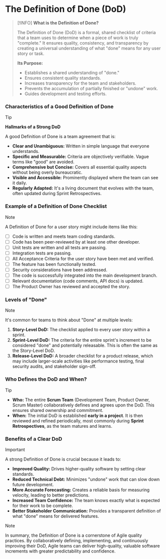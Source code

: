 # The Definition of Done (DoD)

> [!INFO]
> **What is the Definition of Done?**
>
> The Definition of Done (DoD) is a formal, shared checklist of criteria that a team uses to determine when a piece of work is truly "complete." It ensures quality, consistency, and transparency by creating a universal understanding of what "done" means for any user story or task.
>
> **Its Purpose:**
> -   Establishes a shared understanding of "done."
> -   Ensures consistent quality standards.
> -   Increases transparency for the team and stakeholders.
> -   Prevents the accumulation of partially finished or "undone" work.
> -   Guides development and testing efforts.

### Characteristics of a Good Definition of Done

> [!TIP]
> **Hallmarks of a Strong DoD**
>
> A good Definition of Done is a team agreement that is:
>
> -   **Clear and Unambiguous:** Written in simple language that everyone understands.
> -   **Specific and Measurable:** Criteria are objectively verifiable. Vague terms like "good" are avoided.
> -   **Comprehensive but Concise:** Covers all essential quality aspects without being overly bureaucratic.
> -   **Visible and Accessible:** Prominently displayed where the team can see it daily.
> -   **Regularly Adapted:** It's a living document that evolves with the team, often updated during Sprint Retrospectives.

### Example of a Definition of Done Checklist

> [!NOTE]
> A Definition of Done for a user story might include items like this:
>
> -   [ ] Code is written and meets team coding standards.
> -   [ ] Code has been peer-reviewed by at least one other developer.
> -   [ ] Unit tests are written and all tests are passing.
> -   [ ] Integration tests are passing.
> -   [ ] All Acceptance Criteria for the user story have been met and verified.
> -   [ ] The feature has been functionally tested.
> -   [ ] Security considerations have been addressed.
> -   [ ] The code is successfully integrated into the main development branch.
> -   [ ] Relevant documentation (code comments, API docs) is updated.
> -   [ ] The Product Owner has reviewed and accepted the story.

### Levels of "Done"

> [!NOTE]
> It's common for teams to think about "Done" at multiple levels:
>
> 1.  **Story-Level DoD:** The checklist applied to every user story within a sprint.
> 2.  **Sprint-Level DoD:** The criteria for the entire sprint's increment to be considered "done" and potentially releasable. This is often the same as the Story-Level DoD.
> 3.  **Release-Level DoD:** A broader checklist for a product release, which may include larger-scale activities like performance testing, final security audits, and stakeholder sign-off.

### Who Defines the DoD and When?

> [!TIP]
> -   **Who:** The entire **Scrum Team** (Development Team, Product Owner, Scrum Master) collaboratively defines and agrees upon the DoD. This ensures shared ownership and commitment.
> -   **When:** The initial DoD is established **early in a project**. It is then reviewed and refined periodically, most commonly during **Sprint Retrospectives**, as the team matures and learns.

### Benefits of a Clear DoD

> [!IMPORTANT]
> A strong Definition of Done is crucial because it leads to:
>
> -   **Improved Quality:** Drives higher-quality software by setting clear standards.
> -   **Reduced Technical Debt:** Minimizes "undone" work that can slow down future development.
> -   **More Accurate Forecasting:** Creates a reliable basis for measuring velocity, leading to better predictions.
> -   **Increased Team Confidence:** The team knows exactly what is expected for their work to be complete.
> -   **Better Stakeholder Communication:** Provides a transparent definition of what "done" means for delivered features.

> [!NOTE]
> In summary, the Definition of Done is a cornerstone of Agile quality practices. By collaboratively defining, implementing, and continuously improving their DoD, Agile teams can deliver high-quality, valuable software increments with greater predictability and confidence.
